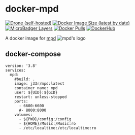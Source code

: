# docker-mpd
[![Drone (self-hosted)](https://img.shields.io/drone/build/docker/mpd?server=https%3A%2F%2Fdrone.c0de.in&style=flat-square)](https://drone.c0de.in/docker/mpd)
[![Docker Image Size (latest by date)](https://img.shields.io/docker/image-size/j33r/mpd?style=flat-square)](https://microbadger.com/images/j33r/mpd)
[![MicroBadger Layers](https://img.shields.io/microbadger/layers/j33r/mpd?style=flat-square)](https://microbadger.com/images/j33r/mpd)
[![Docker Pulls](https://img.shields.io/docker/pulls/j33r/mpd?style=flat-square)](https://hub.docker.com/r/j33r/mpd)
[![DockerHub](https://img.shields.io/badge/Dockerhub-j33r/mpd-%232496ED?logo=docker&style=flat-square)](https://hub.docker.com/r/j33r/mpd)

A docker image for [mpd](https://mpd-torrent.org/) ![mpd's logo](https://imgur.com/Ke0wBtA.png)

## docker-compose

```
version: '3.8'
services:
  mpd:
    #build: .
    image: j33r/mpd:latest
    container_name: mpd
    user: ${UID}:${GID}
    restart: unless-stopped
    ports:
      - 6600:6600
      #- 8000:8000
    volumes:
      - ${PWD}/config:/config
      - ${HOME}/Music:/Music:ro
      - /etc/localtime:/etc/localtime:ro
```
